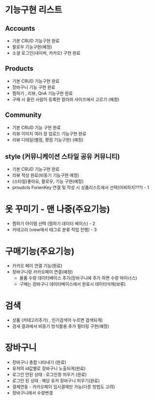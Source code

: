 # 기능구현 리스트

## Accounts

- 기본 CRUD 기능구현 완료
- 팔로우 기능구현(예정)
- 소셜 로그인(네이버, 카카오) 구현 완료

## Products

- 기본 CRUD 기능구현 완료
- 장바구니 기능 구현 완료 
- 찜하기 , 리뷰, QnA 기능구현 완료
- 구매 시 올린 사람이 등록한 칼러와 사이즈에서 고르기 (예정) 

## Community

- 기본 CRUD 기능 구현 완료
- 리뷰 이미지 여러 장 업로드 기능구현 완료
- 리뷰 디테일(별점, 평점 기능구현) (예정)

## style (커뮤니케이션 스타일 공유 커뮤니티)

- 기본 CRUD 기능구현 완료
- 리뷰 작성 완료(비동기 기능구현 예정)
- (스타일)좋아요, 팔로우, 기능 구현(예정)
- proudcts ForienKey 연결 및 작성 시 상품리스트에서 선택(어찌하지???) - 1



# 옷 꾸미기 - 맨 나중(주요기능)

- 찜하기 아이템 선택 (찜하기 데이터 베이스) - 2
- 카테고리 (view에서 태그로 분류 작업 진행) - 3



# 구매기능(주요기능)

- 카카오 페이 연결 기능(완료)
- 장바구니랑 카카오페이 연결(예정)
  - 물품 수량 데이터베이스 추가(장바구니에 추가 하면 수량 마이너스)
  - 구매는 장바구니 데이터베이스에서 완료시 데이터삭제(보류)

# 검색

- 상품 (카테고리추가) , 인기검색어 누르면 검색되게)
- 검새 결과에서 비동기 방식활용 추가 필터링 구현(예정)



# 장바구니

- 장바구니 총합 나타내기 (완료)
- 유저의 id값별로 장바구니 노출되게(완료)
- 로그인 안된 상태 : 로그인창 띄우기 (완료)
- 로그인 된 상태 : 해당 유저 장바구니 띄우기(완료)
- 결제연동 - 카카오페이 임시결제만 가능(다른 방법도 고려) 
- 장바구니에서 수량변경